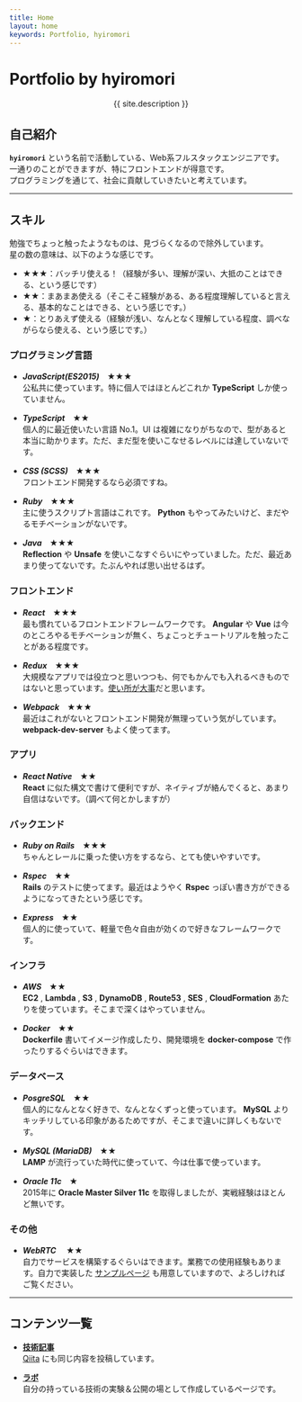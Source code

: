 ```yaml
---
title: Home
layout: home
keywords: Portfolio, hyiromori
---
```


# Portfolio by hyiromori

<p style="text-align: center;">{{ site.description }}</p>

## 自己紹介

**`hyiromori`** という名前で活動している、Web系フルスタックエンジニアです。  
一通りのことができますが、特にフロントエンドが得意です。  
プログラミングを通じて、社会に貢献していきたいと考えています。  

---

## スキル

勉強でちょっと触ったようなものは、見づらくなるので除外しています。  
星の数の意味は、以下のような感じです。

- ★★★：バッチリ使える！（経験が多い、理解が深い、大抵のことはできる、という感じです）
- ★★：まあまあ使える（そこそこ経験がある、ある程度理解していると言える、基本的なことはできる、という感じです。）
- ★：とりあえず使える（経験が浅い、なんとなく理解している程度、調べながらなら使える、という感じです。）

### プログラミング言語

- ***JavaScript(ES2015)***　★★★  
  公私共に使っています。特に個人ではほとんどこれか **TypeScript** しか使っていません。

- ***TypeScript***　★★  
  個人的に最近使いたい言語 No.1。UI は複雑になりがちなので、型があると本当に助かります。ただ、まだ型を使いこなせるレベルには達していないです。

- ***CSS (SCSS)***　★★★  
  フロントエンド開発するなら必須ですね。

- ***Ruby***　★★★  
  主に使うスクリプト言語はこれです。 **Python** もやってみたいけど、まだやるモチベーションがないです。

- ***Java***　★★★  
  **Reflection** や **Unsafe** を使いこなすぐらいにやっていました。ただ、最近あまり使ってないです。たぶんやれば思い出せるはず。

### フロントエンド

- ***React***　★★★  
  最も慣れているフロントエンドフレームワークです。 **Angular** や **Vue** は今のところやるモチベーションが無く、ちょこっとチュートリアルを触ったことがある程度です。

- ***Redux***　★★★  
  大規模なアプリでは役立つと思いつつも、何でもかんでも入れるべきものではないと思っています。[使い所が大事](https://medium.com/@dan_abramov/you-might-not-need-redux-be46360cf367)だと思います。

- ***Webpack***　★★★  
  最近はこれがないとフロントエンド開発が無理っていう気がしています。 **webpack-dev-server** もよく使ってます。

### アプリ

- ***React Native***　★★  
  **React** に似た構文で書けて便利ですが、ネイティブが絡んでくると、あまり自信はないです。（調べて何とかしますが）

### バックエンド

- ***Ruby on Rails***　★★★  
  ちゃんとレールに乗った使い方をするなら、とても使いやすいです。

- ***Rspec***　★★  
  **Rails** のテストに使ってます。最近はようやく **Rspec** っぽい書き方ができるようになってきたという感じです。

- ***Express***　★★  
  個人的に使っていて、軽量で色々自由が効くので好きなフレームワークです。

### インフラ

- ***AWS***　★★  
  **EC2** , **Lambda** , **S3** , **DynamoDB** , **Route53** , **SES** , **CloudFormation** あたりを使っています。そこまで深くはやっていません。

- ***Docker***　★★  
  **Dockerfile** 書いてイメージ作成したり、開発環境を **docker-compose** で作ったりするぐらいはできます。

### データベース

- ***PosgreSQL***　★★  
  個人的になんとなく好きで、なんとなくずっと使っています。 **MySQL** よりキッチリしている印象があるためですが、そこまで違いに詳しくもないです。

- ***MySQL (MariaDB)***　★★  
  **LAMP** が流行っていた時代に使っていて、今は仕事で使っています。

- ***Oracle 11c***　★  
  2015年に **Oracle Master Silver 11c** を取得しましたが、実戦経験はほとんど無いです。

### その他

- ***WebRTC*** 　★★  
  自力でサービスを構築するぐらいはできます。業務での使用経験もあります。自力で実装した [サンプルページ](/labo/#web_rtc/browser_api) も用意していますので、よろしければご覧ください。

---

## コンテンツ一覧

- **[技術記事](./blog)**  
  [Qiita](https://qiita.com/hyiromori) にも同じ内容を投稿しています。  

- **[ラボ](./labo)**  
  自分の持っている技術の実験＆公開の場として作成しているページです。  

